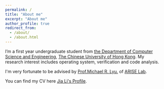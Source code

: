 ```yaml
---
permalink: /
title: "About me"
excerpt: "About me"
author_profile: true
redirect_from: 
  - /about/
  - /about.html
---
```


I’m a first year undergraduate student from  [the Department of Computer Science and Engineering](https://www.cse.cuhk.edu.hk), [The Chinese University of Hong Kong](https://cuhk.edu.hk/chinese/index.html). My research interest includes operating system, verification and code analysis.

I'm very fortunate to be advised by [Prof.Michael R. Lyu.](https://www.cse.cuhk.edu.hk/lyu/home) of [ARISE Lab](http://ariselab.cse.cuhk.edu.hk/).

You can find my CV here [Jia Li's Profile](../assets/profile.pdf).
